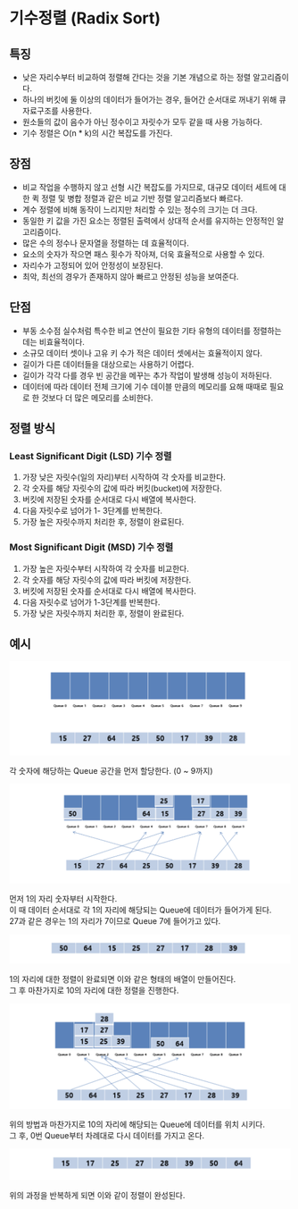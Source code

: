 # 기수정렬 (Radix Sort)

## 특징
- 낮은 자리수부터 비교하여 정렬해 간다는 것을 기본 개념으로 하는 정렬 알고리즘이다.
- 하나의 버킷에 둘 이상의 데이터가 들어가는 경우, 들어간 순서대로 꺼내기 위해 큐 자료구조를 사용한다.
- 원소들의 값이 음수가 아닌 정수이고 자릿수가 모두 같을 때 사용 가능하다.
- 기수 정렬은 O(n * k)의 시간 복잡도를 가진다.

## 장점
- 비교 작업을 수행하지 않고 선형 시간 복잡도를 가지므로, 대규모 데이터 세트에 대한 퀵 정렬 및 병합 정렬과 같은 비교 기반 정렬 알고리즘보다 빠르다.
- 계수 정렬에 비해 동작이 느리지만 처리할 수 있는 정수의 크기는 더 크다.
- 동일한 키 값을 가진 요소는 정렬된 출력에서 상대적 순서를 유지하는 안정적인 알고리즘이다.
- 많은 수의 정수나 문자열을 정렬하는 데 효율적이다.
- 요소의 숫자가 작으면 패스 횟수가 작아져, 더욱 효율적으로 사용할 수 있다.
- 자리수가 고정되어 있어 안정성이 보장된다.
- 최악, 최선의 경우가 존재하지 않아 빠르고 안정된 성능을 보여준다.

## 단점
- 부동 소수점 실수처럼 특수한 비교 연산이 필요한 기타 유형의 데이터를 정렬하는 데는 비효율적이다.
- 소규모 데이터 셋이나 고유 키 수가 적은 데이터 셋에서는 효율적이지 않다.
- 길이가 다른 데이터들을 대상으로는 사용하기 어렵다. 
- 길이가 각각 다를 경우 빈 공간을 메꾸는 추가 작업이 발생해 성능이 저하된다.
- 데이터에 따라 데이터 전체 크기에 기수 데이블 만큼의 메모리를 요해 때때로 필요로 한 것보다 더 많은 메모리를 소비한다.

## 정렬 방식

### Least Significant Digit (LSD) 기수 정렬
1. 가장 낮은 자릿수(일의 자리)부터 시작하여 각 숫자를 비교한다.
2. 각 숫자를 해당 자릿수의 값에 따라 버킷(bucket)에 저장한다.
3. 버킷에 저장된 숫자를 순서대로 다시 배열에 복사한다.
4. 다음 자릿수로 넘어가 1- 3단계를 반복한다.
5. 가장 높은 자릿수까지 처리한 후, 정렬이 완료된다.

### Most Significant Digit (MSD) 기수 정렬
1. 가장 높은 자릿수부터 시작하여 각 숫자를 비교한다.
2. 각 숫자를 해당 자릿수의 값에 따라 버킷에 저장한다.
3. 버킷에 저장된 숫자를 순서대로 다시 배열에 복사한다.
4. 다음 자릿수로 넘어가 1-3단계를 반복한다.
5. 가장 낮은 자릿수까지 처리한 후, 정렬이 완료된다.

## 예시

![test](./image/1.png)

각 숫자에 해당하는 Queue 공간을 먼저 할당한다. (0 ~ 9까지)

![test](./image/2.png)

먼저 1의 자리 숫자부터 시작한다.\
이 때 데이터 순서대로 각 1의 자리에 해당되는 Queue에 데이터가 들어가게 된다.\
27과 같은 경우는 1의 자리가 7이므로 Queue 7에 들어가고 있다.

![test](./image/3.png)

1의 자리에 대한 정렬이 완료되면 이와 같은 형태의 배열이 만들어진다.\
그 후 마찬가지로 10의 자리에 대한 정렬을 진행한다.

![test](./image/4.png)

위의 방법과 마찬가지로 10의 자리에 해당되는 Queue에 데이터를 위치 시키다.\
그 후, 0번 Queue부터 차례대로 다시 데이터를 가지고 온다.

![test](./image/5.png)

위의 과정을 반복하게 되면 이와 같이 정렬이 완성된다.


